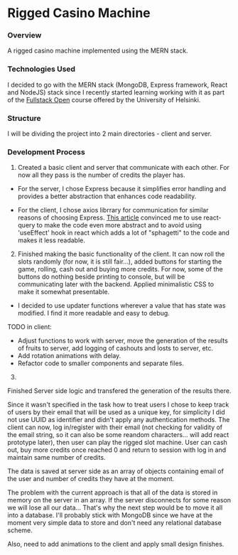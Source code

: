 # Rigged Casino Machine

### Overview
A rigged casino machine implemented using the MERN stack.

### Technologies Used

I decided to go with the MERN stack (MongoDB, Express framework, React and NodeJS) stack since I recently started learning working with it as part of the [Fullstack Open](https://fullstackopen.com/en/about/) course offered by the University of Helsinki.

### Structure

I will be dividing the project into 2 main directories - client and server.

### Development Process

1. Created a basic client and server that communicate with each other. For now all they pass is the number of credits the player has.

- For the server, I chose Express because it simplifies error handling and provides a better abstraction that enhances code readability.

- For the client, I chose axios librrary for communication for similar reasons of choosing Express. [This article](https://tkdodo.eu/blog/why-you-want-react-query) convinced me to use react-query to make the code even more abstract and to avoid using 'useEffect' hook in react which adds a lot of "sphagetti" to the code and makes it less readable.

2. Finished making the basic functionality of the client. It can now roll the slots randomly (for now, it is still fair...), added buttons for starting the game, rolling, cash out and buying more credits. For now, some of the buttons do nothing beside printing to console, but will be communicating later with the backend. Applied minimalistic CSS to make it somewhat presentable. 

- I decided to use updater functions wherever a value that has state was modified. I find it more readable and easy to debug.

TODO in client: 
- Adjust functions to work with server, move the generation of the results of fruits to server, add logging of cashouts and losts to server, etc.
- Add rotation animations with delay.
- Refactor code to smaller components and separate files.

3. 
Finished Server side logic and transfered the generation of the results there.

Since it wasn't specified in the task how to treat users I chose to keep track of users by their email that will be used as a unique key, for simplicity I did not use UUID as identifier and didn't apply any authentication methods.
The client can now, log in/register with their email (not checking for validity of the email string, so it can also be some reandom characters... will add react prototype later), then user can play the rigged slot machine. User can cash out, buy more credits once reached 0 and return to session with log in and maintain same number of credits.

The data is saved at server side as an array of objects containing email of the user and number of credits they have at the moment.

The problem with the current approach is that all of the data is stored in memory on the server in an array. If the server disconnects for some reason we will lose all our data... That's why the next step would be to move it all into a database. I'll probably stick with MongoDB since we have at the moment very simple data to store and don't need any relational database scheme.

Also, need to add animations to the client and apply small design finishes.